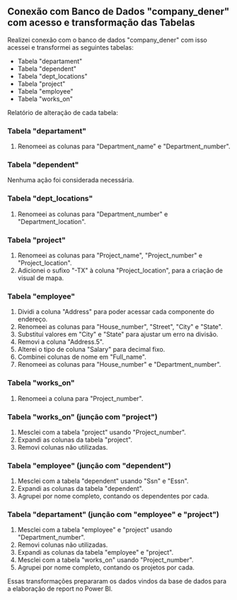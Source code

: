 ## Conexão com Banco de Dados "company_dener" com acesso e transformação das Tabelas

Realizei conexão com o banco de dados "company_dener" com isso acessei e transformei as seguintes tabelas:

- Tabela "departament"
- Tabela "dependent"
- Tabela "dept_locations"
- Tabela "project"
- Tabela "employee"
- Tabela "works_on"

Relatório de alteração de cada tabela:

### Tabela "departament"

1. Renomeei as colunas para "Department_name" e "Department_number".

### Tabela "dependent"

Nenhuma ação foi considerada necessária.

### Tabela "dept_locations"

1. Renomeei as colunas para "Department_number" e "Department_location".

### Tabela "project"

1. Renomeei as colunas para "Project_name", "Project_number" e "Project_location".
2. Adicionei o sufixo "-TX" à coluna "Project_location", para a criação de visual de mapa.

### Tabela "employee"

1. Dividi a coluna "Address" para poder acessar cada componente do endereço.
2. Renomeei as colunas para "House_number", "Street", "City" e "State".
3. Substituí valores em "City" e "State" para ajustar um erro na divisão.
4. Removi a coluna "Address.5".
5. Alterei o tipo de coluna "Salary" para decimal fixo.
6. Combinei colunas de nome em "Full_name".
7. Renomeei as colunas para "House_number" e "Department_number".

### Tabela "works_on"

1. Renomeei a coluna para "Project_number".

### Tabela "works_on" (junção com "project")

1. Mesclei com a tabela "project" usando "Project_number".
2. Expandi as colunas da tabela "project".
3. Removi colunas não utilizadas.

### Tabela "employee" (junção com "dependent")

1. Mesclei com a tabela "dependent" usando "Ssn" e "Essn".
2. Expandi as colunas da tabela "dependent".
3. Agrupei por nome completo, contando os dependentes por cada.

### Tabela "departament" (junção com "employee" e "project")

1. Mesclei com a tabela "employee" e "project" usando "Department_number".
2. Removi colunas não utilizadas.
3. Expandi as colunas da tabela "employee" e "project".
4. Mesclei com a tabela "works_on" usando "Project_number".
5. Agrupei por nome completo, contando os projetos por cada.

Essas transformações prepararam os dados vindos da base de dados para a elaboração de report no Power BI. 
